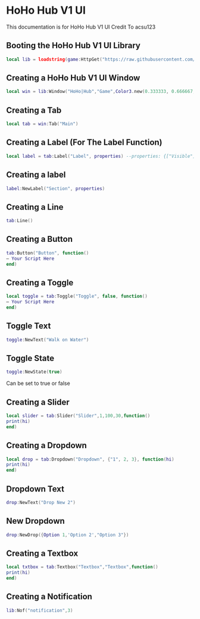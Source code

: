# HoHo Hub V1 UI
This documentation is for HoHo Hub V1 UI Credit To acsu123

## Booting the HoHo Hub V1 UI Library
```lua
local lib = loadstring(game:HttpGet("https://raw.githubusercontent.com/acsu123/HOHO_H/main/hoho_lib.lua", true))()
```




## Creating a HoHo Hub V1 UI Window
```lua
local win = lib:Window("HoHo|Hub","Game",Color3.new(0.333333, 0.666667, 1))
```

## Creating a Tab
```lua
local tab = win:Tab("Main")
```

## Creating a Label (For The Label Function)
```lua
local label = tab:Label("Label", properties) --properties: {["Visible"] = false}
```

## Creating a label
```lua
label:NewLabel("Section", properties)
```

## Creating a Line
```lua
tab:Line()
```

## Creating a Button
```lua
tab:Button("Button", function()
— Your Script Here
end)
```

## Creating a Toggle
```lua
local toggle = tab:Toggle("Toggle", false, function()
— Your Script Here
end) 
```

## Toggle Text
```lua
toggle:NewText("Walk on Water")
```

## Toggle State
```lua
toggle:NewState(true)
```
Can be set to true or false

## Creating a Slider
```lua
local slider = tab:Slider("Slider",1,100,30,function()
print(hi)
end)
```

## Creating a Dropdown
```lua
local drop = tab:Dropdown("Dropdown", {"1", 2, 3}, function(hi)
print(hi)
end)
```

## Dropdown Text
```lua
drop:NewText("Drop New 2")
```

## New Dropdown
```lua
drop:NewDrop({Option 1,'Option 2',"Option 3"})
```

## Creating a Textbox
```lua
local txtbox = tab:Textbox("Textbox","Textbox",function()
print(hi)
end)
```

## Creating a Notification
```lua
lib:Nof("notification",3)
```

